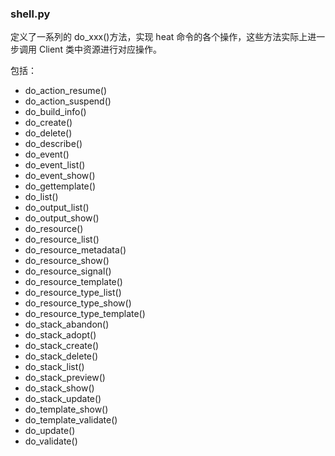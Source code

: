 ### shell.py
定义了一系列的 do_xxx()方法，实现 heat 命令的各个操作，这些方法实际上进一步调用 Client 类中资源进行对应操作。

包括：
* do_action_resume()
* do_action_suspend()
* do_build_info()
* do_create()
* do_delete()
* do_describe()
* do_event()
* do_event_list()
* do_event_show()
* do_gettemplate()
* do_list()
* do_output_list()
* do_output_show()
* do_resource()
* do_resource_list()
* do_resource_metadata()
* do_resource_show()
* do_resource_signal()
* do_resource_template()
* do_resource_type_list()
* do_resource_type_show()
* do_resource_type_template()
* do_stack_abandon()
* do_stack_adopt()
* do_stack_create()
* do_stack_delete()
* do_stack_list()
* do_stack_preview()
* do_stack_show()
* do_stack_update()
* do_template_show()
* do_template_validate()
* do_update()
* do_validate()

